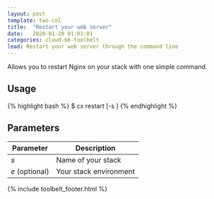 ```yaml
---
layout: post
template: two-col
title:  "Restart your web server"
date:   2020-01-20 01:01:01
categories: cloud-66-toolbelt
lead: Restart your web server through the command line
---
```


Allows you to restart Nginx on your stack with one simple command.

## Usage
{% highlight bash %}
$ cx restart [-s <stack>]
{% endhighlight %}

## Parameters
<table class='table table-bordered table-striped table-small'>
    <thead>
        <tr>
            <th align="center">Parameter</th>
            <th align="center">Description</th>
        </tr>
    </thead>
    <tbody>
        <tr>
            <td><i>s</i></td>
            <td>Name of your stack</td>
        </tr>
        <tr>
            <td><i>e</i> (optional)</td>
            <td>Your stack environment</td>
        </tr>
    </tbody>
</table>

{% include toolbelt_footer.html %}